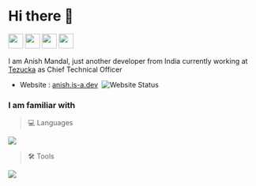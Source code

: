 # Hi there :wave:

<a target="_blank" href="https://github.com/anish-mandal"><img height="30" width="30" src="https://skillicons.dev/icons?i=github"></a>
<a target="_blank" href="https://www.instagram.com/_anish_mandal_/"><img height="30" width="30" src="https://skillicons.dev/icons?i=instagram"></a>
<a target="_blank" href="https://twitter.com/anishsay"><img height="30" width="30" src="https://skillicons.dev/icons?i=twitter"></a>
<a target="_blank" href="https://www.linkedin.com/in/anishmandal/"><img height="30" width="30" src="https://skillicons.dev/icons?i=linkedin"></a>

I am Anish Mandal, just another developer from India currently working at [Tezucka](https://www.linkedin.com/company/tezucka-tech) as Chief Technical Officer
- Website : [anish.is-a.dev](https://anish.is-a.dev/)&nbsp;&nbsp;![Website Status](https://img.shields.io/website-up-down-green-red/https/anish.is-a.dev.svg)

### I am familiar with

> 💻 Languages

![](https://skillicons.dev/icons?i=js,ts,rust,py,c,cpp,html,css,sass,md,dart)

> 🛠️ Tools

![](https://skillicons.dev/icons?i=bun,nodejs,tailwind,vite,react,nextjs,netlify,mongodb,svelte,vscode,ps,ai,linux,figma,deno,githubactions,figma,git,github,neovim,prisma)
